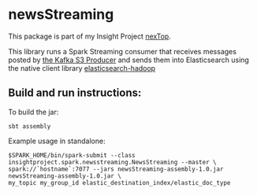 # newsStreaming
This package is part of my Insight Project [nexTop](https://github.com/rentzso/nextop).

This library runs a Spark Streaming consumer that receives messages posted by [the Kafka S3 Producer](https://github.com/rentzso/producerS3) and sends them into Elasticsearch using the native client library [elasticsearch-hadoop](https://github.com/elastic/elasticsearch-hadoop)

## Build and run instructions:
To build the jar:
```
sbt assembly
```

Example usage in standalone:
```
$SPARK_HOME/bin/spark-submit --class insightproject.spark.newsstreaming.NewsStreaming --master \
spark://`hostname`:7077 --jars newsStreaming-assembly-1.0.jar newsStreaming-assembly-1.0.jar \
my_topic my_group_id elastic_destination_index/elastic_doc_type
```

